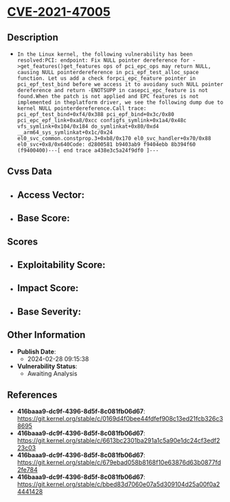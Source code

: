 
# [CVE-2021-47005](https://cve.mitre.org/cgi-bin/cvename.cgi?name=CVE-2021-47005)

## Description

- `In the Linux kernel, the following vulnerability has been resolved:PCI: endpoint: Fix NULL pointer dereference for ->get_features()get_features ops of pci_epc_ops may return NULL, causing NULL pointerdereference in pci_epf_test_alloc_space function. Let us add a check forpci_epc_feature pointer in pci_epf_test_bind before we access it to avoidany such NULL pointer dereference and return -ENOTSUPP in casepci_epc_feature is not found.When the patch is not applied and EPC features is not implemented in theplatform driver, we see the following dump due to kernel NULL pointerdereference.Call trace: pci_epf_test_bind+0xf4/0x388 pci_epf_bind+0x3c/0x80 pci_epc_epf_link+0xa8/0xcc configfs_symlink+0x1a4/0x48c vfs_symlink+0x104/0x184 do_symlinkat+0x80/0xd4 __arm64_sys_symlinkat+0x1c/0x24 el0_svc_common.constprop.3+0xb8/0x170 el0_svc_handler+0x70/0x88 el0_svc+0x8/0x640Code: d2800581 b9403ab9 f9404ebb 8b394f60 (f9400400)---[ end trace a438e3c5a24f9df0 ]---`

## Cvss Data

- **Access Vector**:
  - 
- **Base Score**:
  - 

## Scores

- **Exploitability Score**:
  - 
- **Impact Score**:
  - 
- **Base Severity**:
  - 

## Other Information

- **Publish Date**:
  - 2024-02-28 09:15:38
- **Vulnerability Status**:
  - Awaiting Analysis

## References

- **416baaa9-dc9f-4396-8d5f-8c081fb06d67**: https://git.kernel.org/stable/c/0169d4f0bee44fdfef908c13ed21fcb326c38695
- **416baaa9-dc9f-4396-8d5f-8c081fb06d67**: https://git.kernel.org/stable/c/6613bc2301ba291a1c5a90e1dc24cf3edf223c03
- **416baaa9-dc9f-4396-8d5f-8c081fb06d67**: https://git.kernel.org/stable/c/679ebad058b8168f10e63876d63b0877fd2fe784
- **416baaa9-dc9f-4396-8d5f-8c081fb06d67**: https://git.kernel.org/stable/c/bbed83d7060e07a5d309104d25a00f0a24441428
